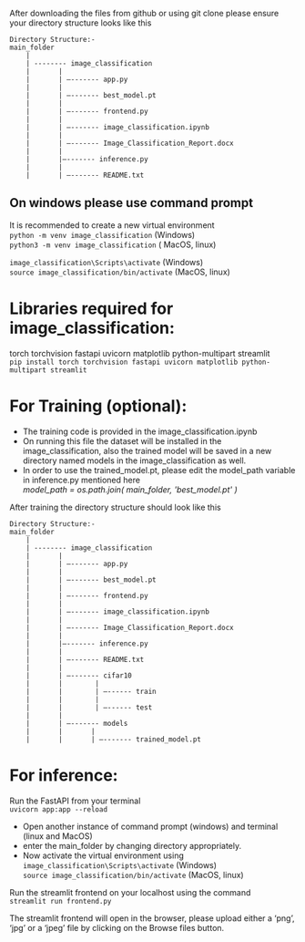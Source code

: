 After downloading the files from github or using git clone please ensure your directory structure looks like this
```
Directory Structure:-
main_folder
	|
	| -------- image_classification
	|		|
	| 		| —------- app.py
	|		|
	| 		| —------- best_model.pt
	| 		|
	| 		| —------- frontend.py
	|		|
	| 		| —------- image_classification.ipynb
	|		|
	| 		| —------- Image_Classification_Report.docx
	|		|
	| 		|—------- inference.py
	|		|
	| 		| —------- README.txt
```
## On windows please use command prompt
It is recommended to create a new virtual environment<br>
```python -m venv image_classification``` (Windows)<br>
```python3 -m venv image_classification``` ( MacOS, linux)<br>

```image_classification\Scripts\activate``` (Windows)<br>
```source image_classification/bin/activate``` (MacOS, linux)<br>

# Libraries required for image_classification: 
torch torchvision fastapi uvicorn matplotlib python-multipart streamlit<br>
```pip install torch torchvision fastapi uvicorn matplotlib python-multipart streamlit```<br>

# For Training (optional): <br>
- The training code is provided in the image_classification.ipynb <br>
- On running this file the dataset will be installed in the image_classification, also the trained model will be saved in a new directory named models in the image_classification as well.<br>
- In order to use the trained_model.pt, please edit the model_path variable in inference.py mentioned here <br>
_model_path = os.path.join( main_folder, 'best_model.pt' )_

After training the directory structure should look like this<br>
```
Directory Structure:-
main_folder
	|
	| -------- image_classification
	|		|
	| 		| —------- app.py
	|		|
	| 		| —------- best_model.pt
	| 		|
	| 		| —------- frontend.py
	|		|
	| 		| —------- image_classification.ipynb
	|		|
	| 		| —------- Image_Classification_Report.docx
	|		|
	| 		|—------- inference.py
	|		|
	| 		| —------- README.txt
	|		|
	| 		| —------- cifar10
	|		|	     |
	|		| 	     | —------ train
	|		| 	     |
	|		| 	     | —------ test
	|		|		
	| 		| —------- models
	|		|	    |
	|		| 	    | —------- trained_model.pt
```
# For inference:
Run the FastAPI from your terminal<br>
```uvicorn app:app --reload```<br>

- Open another instance of command prompt (windows) and terminal (linux and MacOS)
- enter the main_folder by changing directory appropriately.<br>
- Now activate the virtual environment using <br>
```image_classification\Scripts\activate``` (Windows)<br>
```source image_classification/bin/activate``` (MacOS, linux)<br>

Run the streamlit frontend on your localhost using the command<br>
```streamlit run frontend.py```<br>

The streamlit frontend will open in the browser, please upload either a ‘png’, ‘jpg’ or a ‘jpeg’ file by clicking on the Browse files button.<br>